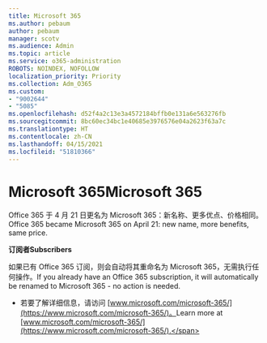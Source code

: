 ```yaml
---
title: Microsoft 365
ms.author: pebaum
author: pebaum
manager: scotv
ms.audience: Admin
ms.topic: article
ms.service: o365-administration
ROBOTS: NOINDEX, NOFOLLOW
localization_priority: Priority
ms.collection: Adm_O365
ms.custom:
- "9002644"
- "5085"
ms.openlocfilehash: d52f4a2c13e3a4572184bffb0e131a6e563276fb
ms.sourcegitcommit: 8bc60ec34bc1e40685e3976576e04a2623f63a7c
ms.translationtype: HT
ms.contentlocale: zh-CN
ms.lasthandoff: 04/15/2021
ms.locfileid: "51810366"
---
```

# <a name="microsoft-365"></a><span data-ttu-id="0e47f-102">Microsoft 365</span><span class="sxs-lookup"><span data-stu-id="0e47f-102">Microsoft 365</span></span>

<span data-ttu-id="0e47f-103">Office 365 于 4 月 21 日更名为 Microsoft 365：新名称、更多优点、价格相同。</span><span class="sxs-lookup"><span data-stu-id="0e47f-103">Office 365 became Microsoft 365 on April 21: new name, more benefits, same price.</span></span>

<span data-ttu-id="0e47f-104">**订阅者**</span><span class="sxs-lookup"><span data-stu-id="0e47f-104">**Subscribers**</span></span>

<span data-ttu-id="0e47f-105">如果已有 Office 365 订阅，则会自动将其重命名为 Microsoft 365，无需执行任何操作。</span><span class="sxs-lookup"><span data-stu-id="0e47f-105">If you already have an Office 365 subscription, it will automatically be renamed to Microsoft 365 - no action is needed.</span></span>

- <span data-ttu-id="0e47f-106">若要了解详细信息，请访问 [www.microsoft.com/microsoft-365/](https://www.microsoft.com/microsoft-365/)。</span><span class="sxs-lookup"><span data-stu-id="0e47f-106">Learn more at [www.microsoft.com/microsoft-365/](https://www.microsoft.com/microsoft-365/).</span></span>
